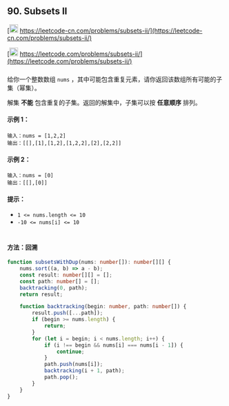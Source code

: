 ## 90. Subsets II

[<img src="https://static.leetcode-cn.com/cn-mono-assets/production/assets/logo-dark-cn.c42314a8.svg" height="20" /> https://leetcode-cn.com/problems/subsets-ii/](https://leetcode-cn.com/problems/subsets-ii/)

[<img src="https://assets.leetcode.com/static_assets/public/webpack_bundles/images/logo-dark.e99485d9b.svg" height="20"/> https://leetcode.com/problems/subsets-ii/](https://leetcode.com/problems/subsets-ii/)

###

给你一个整数数组 `nums` ，其中可能包含重复元素，请你返回该数组所有可能的子集（幂集）。

解集 **不能** 包含重复的子集。返回的解集中，子集可以按 **任意顺序** 排列。

#### 示例 1：

```
输入：nums = [1,2,2]
输出：[[],[1],[1,2],[1,2,2],[2],[2,2]]
```

#### 示例 2：

```
输入：nums = [0]
输出：[[],[0]]
```

#### 提示：

-   `1 <= nums.length <= 10`
-   `-10 <= nums[i] <= 10`

#

#### 方法：回溯

```ts
function subsetsWithDup(nums: number[]): number[][] {
    nums.sort((a, b) => a - b);
    const result: number[][] = [];
    const path: number[] = [];
    backtracking(0, path);
    return result;

    function backtracking(begin: number, path: number[]) {
        result.push([...path]);
        if (begin >= nums.length) {
            return;
        }
        for (let i = begin; i < nums.length; i++) {
            if (i !== begin && nums[i] === nums[i - 1]) {
                continue;
            }
            path.push(nums[i]);
            backtracking(i + 1, path);
            path.pop();
        }
    }
}
```
